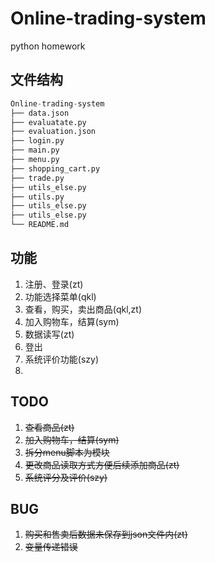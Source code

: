 # Online-trading-system
python homework
## 文件结构 
```python
Online-trading-system
├── data.json
├── evaluatate.py
├── evaluation.json
├── login.py
├── main.py
├── menu.py
├── shopping_cart.py
├── trade.py
├── utils_else.py
├── utils.py
├── utils_else.py
├── utils_else.py
└── README.md
```
## 功能
1. 注册、登录(zt)
2. 功能选择菜单(qkl)
3. 查看，购买，卖出商品(qkl,zt)
4. 加入购物车，结算(sym)
5. 数据读写(zt)
6. 登出
7. 系统评价功能(szy)
8. 

## TODO
1. ~~查看商品(zt)~~
2. ~~加入购物车，结算(sym)~~
3. ~~拆分menu脚本为模块~~
4. ~~更改商品读取方式方便后续添加商品(zt)~~
5. ~~系统评分及评价(szy)~~

## BUG
1. ~~购买和售卖后数据未保存到json文件内(zt)~~
2. ~~变量传递错误~~
